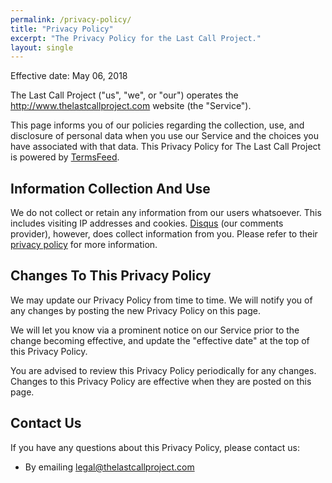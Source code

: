 ```yaml
---
permalink: /privacy-policy/
title: "Privacy Policy"
excerpt: "The Privacy Policy for the Last Call Project."
layout: single
---
```


Effective date: May 06, 2018

The Last Call Project ("us", "we", or "our") operates the
http://www.thelastcallproject.com website (the "Service").

This page informs you of our policies regarding the collection, use, and
disclosure of personal data when you use our Service and the choices you have
associated with that data. This Privacy Policy for The Last Call Project is
powered by [TermsFeed](https://termsfeed.com/).

Information Collection And Use  
------------------------------

We do not collect or retain any information from our users whatsoever.  This includes visiting IP addresses and cookies.  [Disqus](https://disqus.com/) (our comments provider), however, does collect information from you.  Please refer to their [privacy policy](https://help.disqus.com/terms-and-policies/disqus-privacy-policy) for more information.

Changes To This Privacy Policy  
------------------------------

We may update our Privacy Policy from time to time. We will notify you of any
changes by posting the new Privacy Policy on this page.

We will let you know via a prominent notice on our Service prior
to the change becoming effective, and update the "effective date" at the top of
this Privacy Policy.

You are advised to review this Privacy Policy periodically for any changes.
Changes to this Privacy Policy are effective when they are posted on this
page.

Contact Us  
----------

If you have any questions about this Privacy Policy, please contact us:

  * By emailing [legal@thelastcallproject.com](mailto:legal@thelastcallproject.com)
